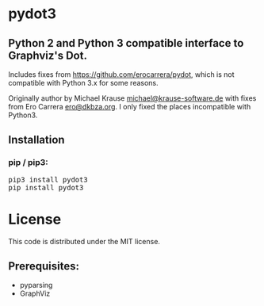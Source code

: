 pydot3
======

## Python 2 and Python 3 compatible interface to Graphviz's Dot.

Includes fixes from https://github.com/erocarrera/pydot, which is not compatible with Python 3.x for some reasons.

Originally author by Michael Krause <michael@krause-software.de> with fixes from Ero Carrera <ero@dkbza.org>. I only fixed the places incompatible with Python3.

Installation
------------

### pip / pip3:
<pre>
pip3 install pydot3
pip install pydot3
</pre>

License
=======

This code is distributed under the MIT license.

Prerequisites:
--------------

- pyparsing
- GraphViz
